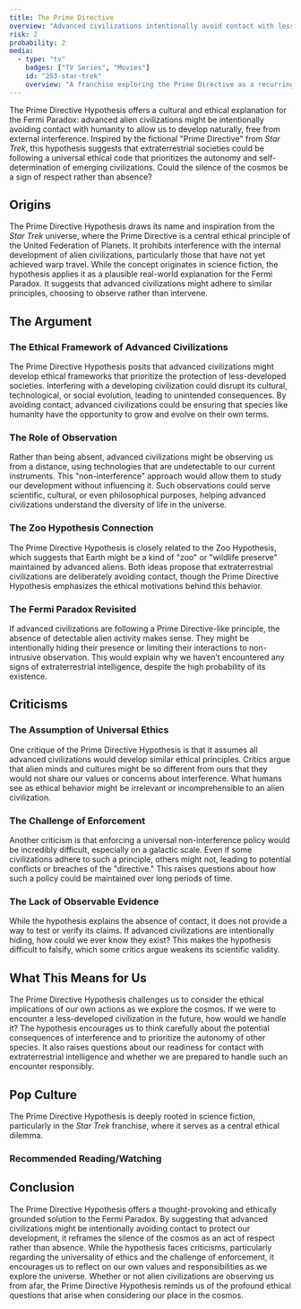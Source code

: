 ```yaml
---
title: The Prime Directive
overview: "Advanced civilizations intentionally avoid contact with less advanced ones, as a form of ethical non-interference."
risk: 2
probability: 2
media:
  - type: "tv"
    badges: ["TV Series", "Movies"]
    id: "253-star-trek"
    overview: "A franchise exploring the Prime Directive as a recurring theme, often presenting moral quandaries for the crew of the starship Enterprise."
---
```


<script>
  import MediaGrid from "$lib/components/media/media-grid.svelte";
  let { media } = $props();
</script>

The Prime Directive Hypothesis offers a cultural and ethical explanation for the Fermi Paradox: advanced alien civilizations might be intentionally avoiding contact with humanity to allow us to develop naturally, free from external interference. Inspired by the fictional "Prime Directive" from _Star Trek_, this hypothesis suggests that extraterrestrial societies could be following a universal ethical code that prioritizes the autonomy and self-determination of emerging civilizations. Could the silence of the cosmos be a sign of respect rather than absence?

## Origins

The Prime Directive Hypothesis draws its name and inspiration from the _Star Trek_ universe, where the Prime Directive is a central ethical principle of the United Federation of Planets. It prohibits interference with the internal development of alien civilizations, particularly those that have not yet achieved warp travel. While the concept originates in science fiction, the hypothesis applies it as a plausible real-world explanation for the Fermi Paradox. It suggests that advanced civilizations might adhere to similar principles, choosing to observe rather than intervene.

## The Argument

### The Ethical Framework of Advanced Civilizations

The Prime Directive Hypothesis posits that advanced civilizations might develop ethical frameworks that prioritize the protection of less-developed societies. Interfering with a developing civilization could disrupt its cultural, technological, or social evolution, leading to unintended consequences. By avoiding contact, advanced civilizations could be ensuring that species like humanity have the opportunity to grow and evolve on their own terms.

### The Role of Observation

Rather than being absent, advanced civilizations might be observing us from a distance, using technologies that are undetectable to our current instruments. This "non-interference" approach would allow them to study our development without influencing it. Such observations could serve scientific, cultural, or even philosophical purposes, helping advanced civilizations understand the diversity of life in the universe.

### The Zoo Hypothesis Connection

The Prime Directive Hypothesis is closely related to the Zoo Hypothesis, which suggests that Earth might be a kind of "zoo" or "wildlife preserve" maintained by advanced aliens. Both ideas propose that extraterrestrial civilizations are deliberately avoiding contact, though the Prime Directive Hypothesis emphasizes the ethical motivations behind this behavior.

### The Fermi Paradox Revisited

If advanced civilizations are following a Prime Directive-like principle, the absence of detectable alien activity makes sense. They might be intentionally hiding their presence or limiting their interactions to non-intrusive observation. This would explain why we haven’t encountered any signs of extraterrestrial intelligence, despite the high probability of its existence.

## Criticisms

### The Assumption of Universal Ethics

One critique of the Prime Directive Hypothesis is that it assumes all advanced civilizations would develop similar ethical principles. Critics argue that alien minds and cultures might be so different from ours that they would not share our values or concerns about interference. What humans see as ethical behavior might be irrelevant or incomprehensible to an alien civilization.

### The Challenge of Enforcement

Another criticism is that enforcing a universal non-interference policy would be incredibly difficult, especially on a galactic scale. Even if some civilizations adhere to such a principle, others might not, leading to potential conflicts or breaches of the "directive." This raises questions about how such a policy could be maintained over long periods of time.

### The Lack of Observable Evidence

While the hypothesis explains the absence of contact, it does not provide a way to test or verify its claims. If advanced civilizations are intentionally hiding, how could we ever know they exist? This makes the hypothesis difficult to falsify, which some critics argue weakens its scientific validity.

## What This Means for Us

The Prime Directive Hypothesis challenges us to consider the ethical implications of our own actions as we explore the cosmos. If we were to encounter a less-developed civilization in the future, how would we handle it? The hypothesis encourages us to think carefully about the potential consequences of interference and to prioritize the autonomy of other species. It also raises questions about our readiness for contact with extraterrestrial intelligence and whether we are prepared to handle such an encounter responsibly.

## Pop Culture

The Prime Directive Hypothesis is deeply rooted in science fiction, particularly in the _Star Trek_ franchise, where it serves as a central ethical dilemma.

### Recommended Reading/Watching

<MediaGrid media={media} />

## Conclusion

The Prime Directive Hypothesis offers a thought-provoking and ethically grounded solution to the Fermi Paradox. By suggesting that advanced civilizations might be intentionally avoiding contact to protect our development, it reframes the silence of the cosmos as an act of respect rather than absence. While the hypothesis faces criticisms, particularly regarding the universality of ethics and the challenge of enforcement, it encourages us to reflect on our own values and responsibilities as we explore the universe. Whether or not alien civilizations are observing us from afar, the Prime Directive Hypothesis reminds us of the profound ethical questions that arise when considering our place in the cosmos.

